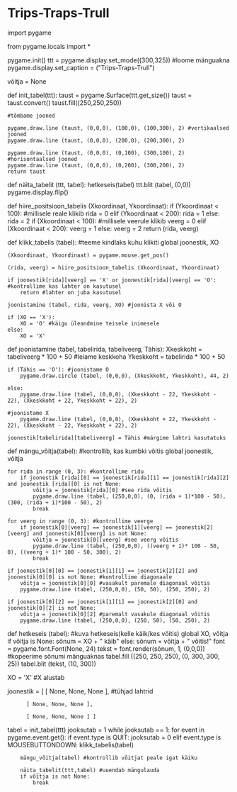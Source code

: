# Trips-Traps-Trull


import pygame

from pygame.locals import *

pygame.init()
ttt = pygame.display.set_mode((300,325)) #loome mänguakna
pygame.display.set_caption = ("Trips-Traps-Trull")

võitja = None



def init_tabel(ttt):
    taust = pygame.Surface(ttt.get_size())
    taust = taust.convert()
    taust.fill((250,250,250))
    
    #tõmbame jooned
    
    pygame.draw.line (taust, (0,0,0), (100,0), (100,300), 2) #vertikaalsed jooned
    pygame.draw.line (taust, (0,0,0), (200,0), (200,300), 2)

    pygame.draw.line (taust, (0,0,0), (0,100), (300,100), 2) #horisontaalsed jooned
    pygame.draw.line (taust, (0,0,0), (0,200), (300,200), 2)
    return taust


def näita_tabelit (ttt, tabel):
    hetkeseis(tabel)
    ttt.blit (tabel, (0,0))
    pygame.display.flip()

def hiire_positsioon_tabelis (Xkoordinaat, Ykoordinaat):
    if (Ykoordinaat < 100): #millisele reale klikib
        rida = 0
    elif (Ykoordinaat < 200):
        rida = 1
    else:
        rida = 2
    if (Xkoordinaat < 100): #millisele veerule klikib
        veerg = 0
    elif (Xkoordinaat < 200):
        veerg = 1
    else:
        veerg = 2
    return (rida, veerg)

def klikk_tabelis (tabel): #teeme kindlaks kuhu klikiti
    global joonestik, XO

    (Xkoordinaat, Ykoordinaat) = pygame.mouse.get_pos()

    (rida, veerg) = hiire_positsioon_tabelis (Xkoordinaat, Ykoordinaat)

    if joonestik[rida][veerg] == 'X' or joonestik[rida][veerg] == 'O': #kontrollime kas lahter on kasutusel
        return #lahter on juba kasutusel

    joonistamine (tabel, rida, veerg, XO) #joonista X või O
    
    if (XO == 'X'):
        XO = 'O' #käigu üleandmine teisele inimesele
    else:
        XO = 'X'


def joonistamine (tabel, tabelirida, tabeliveerg, Tähis):
    Xkeskkoht = tabeliveerg * 100 + 50
                                    #leiame keskkoha
    Ykeskkoht = tabelirida * 100 + 50

    if (Tähis == 'O'): #joonistame O
        pygame.draw.circle (tabel, (0,0,0), (Xkeskkoht, Ykeskkoht), 44, 2)

    else:
        pygame.draw.line (tabel, (0,0,0), (Xkeskkoht - 22, Ykeskkoht - 22), (Xkeskkoht + 22, Ykeskkoht + 22), 2)
                                                                                                            #joonistame X
        pygame.draw.line (tabel, (0,0,0), (Xkeskkoht + 22, Ykeskkoht - 22), (Xkeskkoht - 22, Ykeskkoht + 22), 2)

    joonestik[tabelirida][tabeliveerg] = Tähis #märgime lahtri kasutatuks


def mängu_võitja(tabel): #kontrollib, kas kumbki võitis
    global joonestik, võitja

    for rida in range (0, 3): #kontrollime ridu
        if joonestik [rida][0] == joonestik[rida][1] == joonestik[rida][2] and joonestik [rida][0] is not None:
            võitja = joonestik[rida][0] #see rida võitis
            pygame.draw.line (tabel, (250,0,0), (0, (rida + 1)*100 - 50), (300, (rida + 1)*100 - 50), 2)
            break

    for veerg in range (0, 3): #kontrollime veerge
        if joonestik[0][veerg] == joonestik[1][veerg] == joonestik[2][veerg] and joonestik[0][veerg] is not None:
            võitja = joonestik[0][veerg] #see veerg võitis
            pygame.draw.line (tabel, (250,0,0), ((veerg + 1)* 100 - 50, 0), ((veerg + 1)* 100 - 50, 300), 2)
            break

    if joonestik[0][0] == joonestik[1][1] == joonestik[2][2] and joonestik[0][0] is not None: #kontrollime diagonaale
        võitja = joonestik[0][0] #vasakult paremale diagonaal võitis
        pygame.draw.line (tabel, (250,0,0), (50, 50), (250, 250), 2)

    if joonestik[0][2] == joonestik[1][1] == joonestik[2][0] and joonestik[0][2] is not None:
        võitja = joonestik[0][2] #paremalt vasakule diagonaal võitis
        pygame.draw.line (tabel, (250,0,0), (250, 50), (50, 250), 2)


def hetkeseis (tabel): #kuva hetkeseis(kelle käik/kes võitis)
    global XO, võitja
    if võitja is None:
        sõnum = XO + " käib"
    else:
        sõnum = võitja + " võitis!"
    font = pygame.font.Font(None, 24)
    tekst = font.render(sõnum, 1, (0,0,0))
#kopeerime sõnumi mänguaknas
    tabel.fill ((250, 250, 250), (0, 300, 300, 25))
    tabel.blit (tekst, (10, 300))


XO = 'X' #X alustab

joonestik =  [ [ None, None, None ], #tühjad lahtrid

          [ None, None, None ],

          [ None, None, None ] ]

tabel = init_tabel(ttt)
jooksutab = 1
while jooksutab == 1:
    for event in pygame.event.get():
        if event.type is QUIT:
            jooksutab  = 0
        elif event.type is MOUSEBUTTONDOWN:
            klikk_tabelis(tabel)

        mängu_võitja(tabel) #kontrollib võitjat peale igat käiku

        näita_tabelit(ttt,tabel) #uuendab mängulauda
        if võitja is not None:
            break
